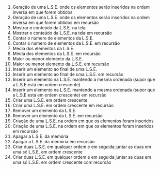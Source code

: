 1) Geração de uma L.S.E. onde os elementos serão inseridos na ordem inversa em que forem obtidos 
2) Geração de uma L.S.E. onde os elementos serão inseridos na ordem inversa em que forem obtidos em recursão
3) Mostrar o conteúdo da L.S.E. na tela
4) Mostrar o conteúdo da L.S.E. na tela em recursão
5) Contar o numero de elementos da L.S.E.
6) Contar o numero de elementos da L.S.E. em recursão
7) Média dos elementos da L.S.E.
8) Média dos elementos da L.S.E. em recursão
9) Maior ou menor elemento da L.S.E. 
10) Maior ou menor elemento da L.S.E. em recursão 
11) Inserir um elemento ao final de uma L.S.E. 
12) Inserir um elemento ao final de uma L.S.E. em recursão 
13) Inserir um elemento na L.S.E. mantendo a mesma ordenada (supor que a L.S.E está em ordem crescente) 
14) Inserir um elemento na L.S.E. mantendo a mesma ordenada (supor que a L.S.E está em ordem crescente) em recursão 
15) Criar uma L.S.E. em ordem crescente 
16) Criar uma L.S.E. em ordem crescente em recursão 
17) Remover um elemento da L.S.E. 
18) Remover um elemento da L.S.E. em recursão 
19) Criação de uma L.S.E. na ordem em que os elementos foram inseridos 
20) Criação de uma L.S.E. na ordem em que os elementos foram inseridos em recursão 
21) Apagar a L.S.E. da memória 
22) Apagar a L.S.E. da memória em recursão 
23) Criar duas L.S.E. em qualquer ordem e em seguida juntar as duas em uma só L.S.E. em ordem crescente 
24) Criar duas L.S.E. em qualquer ordem e em seguida juntar as duas em uma só L.S.E. em ordem crescente com recursão 